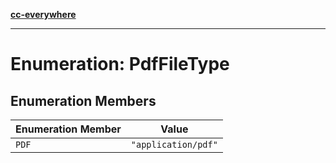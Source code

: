 [**cc-everywhere**](../../../../../index.md)

***

# Enumeration: PdfFileType

## Enumeration Members

| Enumeration Member | Value |
| ------ | ------ |
| <a id="pdf"></a> `PDF` | `"application/pdf"` |
